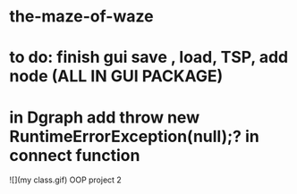 # the-maze-of-waze
# to do: finish gui save , load, TSP, add node (ALL IN GUI PACKAGE)
# in Dgraph add throw new RuntimeErrorException(null);? in connect function
![](my class.gif)
OOP project 2
